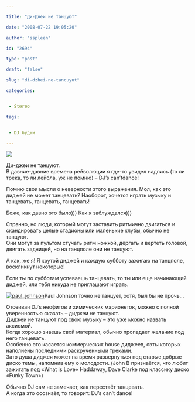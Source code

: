 ```yaml
---

title: "Ди-Джеи не танцуют"

date: "2008-07-22 19:05:20"

author: "sspleen"

id: "2694"

type: "post"

draft: "false"

slug: "di-dzhei-ne-tancuyut"

categories:


 - Stereo

tags:


 - DJ будни

---
```

[![](/uploads/2012/06/dj-can-t-dance.jpg)](/2008/07/di-dzhei-ne-tancuyut/dj-can-t-dance/)  
  
Ди-джеи не танцуют.  
В давние-давние времена рейволюции я где-то увидел надпись (то ли трека, то ли лейбла, уж не помню) – DJ’s can’tdance!  
  
Помню свои мысли о неверности этого выражения. Мол, как это диджей не может танцевать? Наоборот, хочется играть музыку и танцевать, танцевать, танцевать!  
  
Боже, как давно это было))) Как я заблуждался)))  
  
Странно, но люди, который могут заставить ритмично двигаться и скандировать целые стадионы или маленькие клубы, обычно не танцуют.  
Они могут за пультом стучать ритм ножкой, дёргать и вертеть головой, двигать задницей, но на танцполе они не танцуют.  
  
А как, же я! Я крутой диджей и каждую субботу зажигаю на танцполе, воскликнут некоторые!  
  
Если ты по субботам успеваешь танцевать, то ты или еще начинающий диджей, или тебя никуда не приглашают играть.  
  
[![](/uploads/2012/06/paul_johnson.jpg "paul_johnson")](/uploads/2012/06/paul_johnson.jpg)Paul Johnson точно не танцует, хотя, был бы не прочь...  
  
Отсеивая DJ’s неофитов и химических марионеток, можно с полной уверенностью сказать – диджеи не танцуют.  
Диджеи не танцуют под свою музыку – это уже можно назвать аксиомой.  
Когда хорошо знаешь свой материал, обычно пропадает желание под него танцевать.  
Особенно это касается коммерческих house диджеев, сэты которых наполнены последними раскрученными треками.  
Зато душа диджея может на время развернуться под старые добрые диско темы, напомнив ему о молодости. (John B признаётся, что любит зажигать под «What is Love» Haddaway, Dave Clarke под классику диско «Funky Town»)  
  
Обычно DJ сам не замечает, как перестаёт танцевать.  
А когда это осознаёт, то говорит: DJ’s can’t dance!